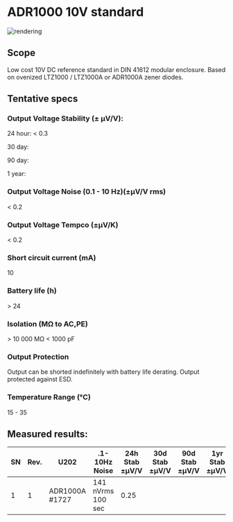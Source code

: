 # ADR1000 10V standard

![rendering](https://github.com/marcoreps/ADRmu/raw/main/images/render.png)

## Scope
Low cost 10V DC reference standard in DIN 41612 modular enclosure. Based on ovenized LTZ1000 / LTZ1000A or ADR1000A zener diodes.

## Tentative specs

### Output Voltage Stability (± µV/V):

24 hour: < 0.3

30 day:

90 day:

1 year:

### Output Voltage Noise (0.1 - 10 Hz)(±µV/V rms)
< 0.2
### Output Voltage Tempco (±µV/K)
< 0.2
### Short circuit current (mA)
10
### Battery life (h)
\> 24
### Isolation (MΩ to AC,PE)
\> 10 000 MΩ
< 1000 pF
### Output Protection
Output can be shorted indefinitely with battery life derating.
Output protected against ESD.
### Temperature Range (°C)
15 - 35


## Measured results:
| SN | Rev. |      U202      |   .1-10Hz Noise   | 24h Stab ±µV/V | 30d Stab ±µV/V | 90d Stab ±µV/V | 1yr Stab ±µV/V |
| -- | ---- | -------------- | ----------------- | -------------- | -------------- | -------------- | -------------- |
| 1  |   1  | ADR1000A #1727 | 141 nVrms 100 sec |      0.25      |                |                |                |
